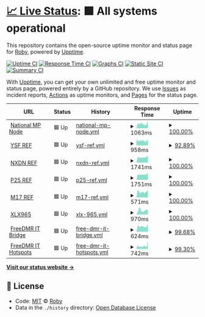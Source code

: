 # [📈 Live Status](https://uptime.hblink.it): <!--live status--> **🟩 All systems operational**

This repository contains the open-source uptime monitor and status page for [Roby](https://uptime.hblink.it), powered by [Upptime](https://github.com/upptime/upptime).

[![Uptime CI](https://github.com/koj-co/upptime/workflows/Uptime%20CI/badge.svg)](https://github.com/koj-co/upptime/actions?query=workflow%3A%22Uptime+CI%22)
[![Response Time CI](https://github.com/koj-co/upptime/workflows/Response%20Time%20CI/badge.svg)](https://github.com/koj-co/upptime/actions?query=workflow%3A%22Response+Time+CI%22)
[![Graphs CI](https://github.com/koj-co/upptime/workflows/Graphs%20CI/badge.svg)](https://github.com/koj-co/upptime/actions?query=workflow%3A%22Graphs+CI%22)
[![Static Site CI](https://github.com/koj-co/upptime/workflows/Static%20Site%20CI/badge.svg)](https://github.com/koj-co/upptime/actions?query=workflow%3A%22Static+Site+CI%22)
[![Summary CI](https://github.com/koj-co/upptime/workflows/Summary%20CI/badge.svg)](https://github.com/koj-co/upptime/actions?query=workflow%3A%22Summary+CI%22)

With [Upptime](https://upptime.js.org), you can get your own unlimited and free uptime monitor and status page, powered entirely by a GitHub repository. We use [Issues](https://github.com/picchiosat/HBLink-Uptime/issues) as incident reports, [Actions](https://github.com/picchiosat/HBLink-Uptime/actions) as uptime monitors, and [Pages](https://uptime.hblink.it) for the status page.

<!--start: status pages-->
<!-- This summary is generated by Upptime (https://github.com/upptime/upptime) -->
<!-- Do not edit this manually, your changes will be overwritten -->
<!-- prettier-ignore -->
| URL | Status | History | Response Time | Uptime |
| --- | ------ | ------- | ------------- | ------ |
| <img alt="" src="https://icons.duckduckgo.com/ip3/dashboard.hblink.it.ico" height="13"> [National MP Node](http://dashboard.hblink.it) | 🟩 Up | [national-mp-node.yml](https://github.com/picchiosat/HBLink-Uptime/commits/HEAD/history/national-mp-node.yml) | <details><summary><img alt="Response time graph" src="./graphs/national-mp-node/response-time-week.png" height="20"> 1063ms</summary><br><a href="https://uptime.hblink.it/history/national-mp-node"><img alt="Response time 1191" src="https://img.shields.io/endpoint?url=https%3A%2F%2Fraw.githubusercontent.com%2Fpicchiosat%2FHBLink-Uptime%2FHEAD%2Fapi%2Fnational-mp-node%2Fresponse-time.json"></a><br><a href="https://uptime.hblink.it/history/national-mp-node"><img alt="24-hour response time 1689" src="https://img.shields.io/endpoint?url=https%3A%2F%2Fraw.githubusercontent.com%2Fpicchiosat%2FHBLink-Uptime%2FHEAD%2Fapi%2Fnational-mp-node%2Fresponse-time-day.json"></a><br><a href="https://uptime.hblink.it/history/national-mp-node"><img alt="7-day response time 1063" src="https://img.shields.io/endpoint?url=https%3A%2F%2Fraw.githubusercontent.com%2Fpicchiosat%2FHBLink-Uptime%2FHEAD%2Fapi%2Fnational-mp-node%2Fresponse-time-week.json"></a><br><a href="https://uptime.hblink.it/history/national-mp-node"><img alt="30-day response time 1304" src="https://img.shields.io/endpoint?url=https%3A%2F%2Fraw.githubusercontent.com%2Fpicchiosat%2FHBLink-Uptime%2FHEAD%2Fapi%2Fnational-mp-node%2Fresponse-time-month.json"></a><br><a href="https://uptime.hblink.it/history/national-mp-node"><img alt="1-year response time 1220" src="https://img.shields.io/endpoint?url=https%3A%2F%2Fraw.githubusercontent.com%2Fpicchiosat%2FHBLink-Uptime%2FHEAD%2Fapi%2Fnational-mp-node%2Fresponse-time-year.json"></a></details> | <details><summary><a href="https://uptime.hblink.it/history/national-mp-node">100.00%</a></summary><a href="https://uptime.hblink.it/history/national-mp-node"><img alt="All-time uptime 100.00%" src="https://img.shields.io/endpoint?url=https%3A%2F%2Fraw.githubusercontent.com%2Fpicchiosat%2FHBLink-Uptime%2FHEAD%2Fapi%2Fnational-mp-node%2Fuptime.json"></a><br><a href="https://uptime.hblink.it/history/national-mp-node"><img alt="24-hour uptime 100.00%" src="https://img.shields.io/endpoint?url=https%3A%2F%2Fraw.githubusercontent.com%2Fpicchiosat%2FHBLink-Uptime%2FHEAD%2Fapi%2Fnational-mp-node%2Fuptime-day.json"></a><br><a href="https://uptime.hblink.it/history/national-mp-node"><img alt="7-day uptime 100.00%" src="https://img.shields.io/endpoint?url=https%3A%2F%2Fraw.githubusercontent.com%2Fpicchiosat%2FHBLink-Uptime%2FHEAD%2Fapi%2Fnational-mp-node%2Fuptime-week.json"></a><br><a href="https://uptime.hblink.it/history/national-mp-node"><img alt="30-day uptime 100.00%" src="https://img.shields.io/endpoint?url=https%3A%2F%2Fraw.githubusercontent.com%2Fpicchiosat%2FHBLink-Uptime%2FHEAD%2Fapi%2Fnational-mp-node%2Fuptime-month.json"></a><br><a href="https://uptime.hblink.it/history/national-mp-node"><img alt="1-year uptime 100.00%" src="https://img.shields.io/endpoint?url=https%3A%2F%2Fraw.githubusercontent.com%2Fpicchiosat%2FHBLink-Uptime%2FHEAD%2Fapi%2Fnational-mp-node%2Fuptime-year.json"></a></details>
| <img alt="" src="https://icons.duckduckgo.com/ip3/ysf.freedmr.it.ico" height="13"> [YSF REF](https://ysf.freedmr.it) | 🟩 Up | [ysf-ref.yml](https://github.com/picchiosat/HBLink-Uptime/commits/HEAD/history/ysf-ref.yml) | <details><summary><img alt="Response time graph" src="./graphs/ysf-ref/response-time-week.png" height="20"> 958ms</summary><br><a href="https://uptime.hblink.it/history/ysf-ref"><img alt="Response time 1005" src="https://img.shields.io/endpoint?url=https%3A%2F%2Fraw.githubusercontent.com%2Fpicchiosat%2FHBLink-Uptime%2FHEAD%2Fapi%2Fysf-ref%2Fresponse-time.json"></a><br><a href="https://uptime.hblink.it/history/ysf-ref"><img alt="24-hour response time 1058" src="https://img.shields.io/endpoint?url=https%3A%2F%2Fraw.githubusercontent.com%2Fpicchiosat%2FHBLink-Uptime%2FHEAD%2Fapi%2Fysf-ref%2Fresponse-time-day.json"></a><br><a href="https://uptime.hblink.it/history/ysf-ref"><img alt="7-day response time 958" src="https://img.shields.io/endpoint?url=https%3A%2F%2Fraw.githubusercontent.com%2Fpicchiosat%2FHBLink-Uptime%2FHEAD%2Fapi%2Fysf-ref%2Fresponse-time-week.json"></a><br><a href="https://uptime.hblink.it/history/ysf-ref"><img alt="30-day response time 998" src="https://img.shields.io/endpoint?url=https%3A%2F%2Fraw.githubusercontent.com%2Fpicchiosat%2FHBLink-Uptime%2FHEAD%2Fapi%2Fysf-ref%2Fresponse-time-month.json"></a><br><a href="https://uptime.hblink.it/history/ysf-ref"><img alt="1-year response time 1002" src="https://img.shields.io/endpoint?url=https%3A%2F%2Fraw.githubusercontent.com%2Fpicchiosat%2FHBLink-Uptime%2FHEAD%2Fapi%2Fysf-ref%2Fresponse-time-year.json"></a></details> | <details><summary><a href="https://uptime.hblink.it/history/ysf-ref">92.89%</a></summary><a href="https://uptime.hblink.it/history/ysf-ref"><img alt="All-time uptime 99.86%" src="https://img.shields.io/endpoint?url=https%3A%2F%2Fraw.githubusercontent.com%2Fpicchiosat%2FHBLink-Uptime%2FHEAD%2Fapi%2Fysf-ref%2Fuptime.json"></a><br><a href="https://uptime.hblink.it/history/ysf-ref"><img alt="24-hour uptime 94.43%" src="https://img.shields.io/endpoint?url=https%3A%2F%2Fraw.githubusercontent.com%2Fpicchiosat%2FHBLink-Uptime%2FHEAD%2Fapi%2Fysf-ref%2Fuptime-day.json"></a><br><a href="https://uptime.hblink.it/history/ysf-ref"><img alt="7-day uptime 92.89%" src="https://img.shields.io/endpoint?url=https%3A%2F%2Fraw.githubusercontent.com%2Fpicchiosat%2FHBLink-Uptime%2FHEAD%2Fapi%2Fysf-ref%2Fuptime-week.json"></a><br><a href="https://uptime.hblink.it/history/ysf-ref"><img alt="30-day uptime 95.88%" src="https://img.shields.io/endpoint?url=https%3A%2F%2Fraw.githubusercontent.com%2Fpicchiosat%2FHBLink-Uptime%2FHEAD%2Fapi%2Fysf-ref%2Fuptime-month.json"></a><br><a href="https://uptime.hblink.it/history/ysf-ref"><img alt="1-year uptime 99.42%" src="https://img.shields.io/endpoint?url=https%3A%2F%2Fraw.githubusercontent.com%2Fpicchiosat%2FHBLink-Uptime%2FHEAD%2Fapi%2Fysf-ref%2Fuptime-year.json"></a></details>
| <img alt="" src="https://icons.duckduckgo.com/ip3/nxdn.hblink.it.ico" height="13"> [NXDN REF](https://nxdn.hblink.it) | 🟩 Up | [nxdn-ref.yml](https://github.com/picchiosat/HBLink-Uptime/commits/HEAD/history/nxdn-ref.yml) | <details><summary><img alt="Response time graph" src="./graphs/nxdn-ref/response-time-week.png" height="20"> 1741ms</summary><br><a href="https://uptime.hblink.it/history/nxdn-ref"><img alt="Response time 1804" src="https://img.shields.io/endpoint?url=https%3A%2F%2Fraw.githubusercontent.com%2Fpicchiosat%2FHBLink-Uptime%2FHEAD%2Fapi%2Fnxdn-ref%2Fresponse-time.json"></a><br><a href="https://uptime.hblink.it/history/nxdn-ref"><img alt="24-hour response time 2224" src="https://img.shields.io/endpoint?url=https%3A%2F%2Fraw.githubusercontent.com%2Fpicchiosat%2FHBLink-Uptime%2FHEAD%2Fapi%2Fnxdn-ref%2Fresponse-time-day.json"></a><br><a href="https://uptime.hblink.it/history/nxdn-ref"><img alt="7-day response time 1741" src="https://img.shields.io/endpoint?url=https%3A%2F%2Fraw.githubusercontent.com%2Fpicchiosat%2FHBLink-Uptime%2FHEAD%2Fapi%2Fnxdn-ref%2Fresponse-time-week.json"></a><br><a href="https://uptime.hblink.it/history/nxdn-ref"><img alt="30-day response time 1911" src="https://img.shields.io/endpoint?url=https%3A%2F%2Fraw.githubusercontent.com%2Fpicchiosat%2FHBLink-Uptime%2FHEAD%2Fapi%2Fnxdn-ref%2Fresponse-time-month.json"></a><br><a href="https://uptime.hblink.it/history/nxdn-ref"><img alt="1-year response time 1818" src="https://img.shields.io/endpoint?url=https%3A%2F%2Fraw.githubusercontent.com%2Fpicchiosat%2FHBLink-Uptime%2FHEAD%2Fapi%2Fnxdn-ref%2Fresponse-time-year.json"></a></details> | <details><summary><a href="https://uptime.hblink.it/history/nxdn-ref">100.00%</a></summary><a href="https://uptime.hblink.it/history/nxdn-ref"><img alt="All-time uptime 99.99%" src="https://img.shields.io/endpoint?url=https%3A%2F%2Fraw.githubusercontent.com%2Fpicchiosat%2FHBLink-Uptime%2FHEAD%2Fapi%2Fnxdn-ref%2Fuptime.json"></a><br><a href="https://uptime.hblink.it/history/nxdn-ref"><img alt="24-hour uptime 100.00%" src="https://img.shields.io/endpoint?url=https%3A%2F%2Fraw.githubusercontent.com%2Fpicchiosat%2FHBLink-Uptime%2FHEAD%2Fapi%2Fnxdn-ref%2Fuptime-day.json"></a><br><a href="https://uptime.hblink.it/history/nxdn-ref"><img alt="7-day uptime 100.00%" src="https://img.shields.io/endpoint?url=https%3A%2F%2Fraw.githubusercontent.com%2Fpicchiosat%2FHBLink-Uptime%2FHEAD%2Fapi%2Fnxdn-ref%2Fuptime-week.json"></a><br><a href="https://uptime.hblink.it/history/nxdn-ref"><img alt="30-day uptime 100.00%" src="https://img.shields.io/endpoint?url=https%3A%2F%2Fraw.githubusercontent.com%2Fpicchiosat%2FHBLink-Uptime%2FHEAD%2Fapi%2Fnxdn-ref%2Fuptime-month.json"></a><br><a href="https://uptime.hblink.it/history/nxdn-ref"><img alt="1-year uptime 100.00%" src="https://img.shields.io/endpoint?url=https%3A%2F%2Fraw.githubusercontent.com%2Fpicchiosat%2FHBLink-Uptime%2FHEAD%2Fapi%2Fnxdn-ref%2Fuptime-year.json"></a></details>
| <img alt="" src="https://icons.duckduckgo.com/ip3/p25.hblink.it.ico" height="13"> [P25 REF](https://p25.hblink.it) | 🟩 Up | [p25-ref.yml](https://github.com/picchiosat/HBLink-Uptime/commits/HEAD/history/p25-ref.yml) | <details><summary><img alt="Response time graph" src="./graphs/p25-ref/response-time-week.png" height="20"> 1751ms</summary><br><a href="https://uptime.hblink.it/history/p25-ref"><img alt="Response time 1786" src="https://img.shields.io/endpoint?url=https%3A%2F%2Fraw.githubusercontent.com%2Fpicchiosat%2FHBLink-Uptime%2FHEAD%2Fapi%2Fp25-ref%2Fresponse-time.json"></a><br><a href="https://uptime.hblink.it/history/p25-ref"><img alt="24-hour response time 2177" src="https://img.shields.io/endpoint?url=https%3A%2F%2Fraw.githubusercontent.com%2Fpicchiosat%2FHBLink-Uptime%2FHEAD%2Fapi%2Fp25-ref%2Fresponse-time-day.json"></a><br><a href="https://uptime.hblink.it/history/p25-ref"><img alt="7-day response time 1751" src="https://img.shields.io/endpoint?url=https%3A%2F%2Fraw.githubusercontent.com%2Fpicchiosat%2FHBLink-Uptime%2FHEAD%2Fapi%2Fp25-ref%2Fresponse-time-week.json"></a><br><a href="https://uptime.hblink.it/history/p25-ref"><img alt="30-day response time 1821" src="https://img.shields.io/endpoint?url=https%3A%2F%2Fraw.githubusercontent.com%2Fpicchiosat%2FHBLink-Uptime%2FHEAD%2Fapi%2Fp25-ref%2Fresponse-time-month.json"></a><br><a href="https://uptime.hblink.it/history/p25-ref"><img alt="1-year response time 1797" src="https://img.shields.io/endpoint?url=https%3A%2F%2Fraw.githubusercontent.com%2Fpicchiosat%2FHBLink-Uptime%2FHEAD%2Fapi%2Fp25-ref%2Fresponse-time-year.json"></a></details> | <details><summary><a href="https://uptime.hblink.it/history/p25-ref">100.00%</a></summary><a href="https://uptime.hblink.it/history/p25-ref"><img alt="All-time uptime 99.99%" src="https://img.shields.io/endpoint?url=https%3A%2F%2Fraw.githubusercontent.com%2Fpicchiosat%2FHBLink-Uptime%2FHEAD%2Fapi%2Fp25-ref%2Fuptime.json"></a><br><a href="https://uptime.hblink.it/history/p25-ref"><img alt="24-hour uptime 100.00%" src="https://img.shields.io/endpoint?url=https%3A%2F%2Fraw.githubusercontent.com%2Fpicchiosat%2FHBLink-Uptime%2FHEAD%2Fapi%2Fp25-ref%2Fuptime-day.json"></a><br><a href="https://uptime.hblink.it/history/p25-ref"><img alt="7-day uptime 100.00%" src="https://img.shields.io/endpoint?url=https%3A%2F%2Fraw.githubusercontent.com%2Fpicchiosat%2FHBLink-Uptime%2FHEAD%2Fapi%2Fp25-ref%2Fuptime-week.json"></a><br><a href="https://uptime.hblink.it/history/p25-ref"><img alt="30-day uptime 100.00%" src="https://img.shields.io/endpoint?url=https%3A%2F%2Fraw.githubusercontent.com%2Fpicchiosat%2FHBLink-Uptime%2FHEAD%2Fapi%2Fp25-ref%2Fuptime-month.json"></a><br><a href="https://uptime.hblink.it/history/p25-ref"><img alt="1-year uptime 100.00%" src="https://img.shields.io/endpoint?url=https%3A%2F%2Fraw.githubusercontent.com%2Fpicchiosat%2FHBLink-Uptime%2FHEAD%2Fapi%2Fp25-ref%2Fuptime-year.json"></a></details>
| <img alt="" src="https://icons.duckduckgo.com/ip3/m17ita.hblink.it.ico" height="13"> [M17 REF](https://m17ita.hblink.it) | 🟩 Up | [m17-ref.yml](https://github.com/picchiosat/HBLink-Uptime/commits/HEAD/history/m17-ref.yml) | <details><summary><img alt="Response time graph" src="./graphs/m17-ref/response-time-week.png" height="20"> 571ms</summary><br><a href="https://uptime.hblink.it/history/m17-ref"><img alt="Response time 641" src="https://img.shields.io/endpoint?url=https%3A%2F%2Fraw.githubusercontent.com%2Fpicchiosat%2FHBLink-Uptime%2FHEAD%2Fapi%2Fm17-ref%2Fresponse-time.json"></a><br><a href="https://uptime.hblink.it/history/m17-ref"><img alt="24-hour response time 688" src="https://img.shields.io/endpoint?url=https%3A%2F%2Fraw.githubusercontent.com%2Fpicchiosat%2FHBLink-Uptime%2FHEAD%2Fapi%2Fm17-ref%2Fresponse-time-day.json"></a><br><a href="https://uptime.hblink.it/history/m17-ref"><img alt="7-day response time 571" src="https://img.shields.io/endpoint?url=https%3A%2F%2Fraw.githubusercontent.com%2Fpicchiosat%2FHBLink-Uptime%2FHEAD%2Fapi%2Fm17-ref%2Fresponse-time-week.json"></a><br><a href="https://uptime.hblink.it/history/m17-ref"><img alt="30-day response time 644" src="https://img.shields.io/endpoint?url=https%3A%2F%2Fraw.githubusercontent.com%2Fpicchiosat%2FHBLink-Uptime%2FHEAD%2Fapi%2Fm17-ref%2Fresponse-time-month.json"></a><br><a href="https://uptime.hblink.it/history/m17-ref"><img alt="1-year response time 642" src="https://img.shields.io/endpoint?url=https%3A%2F%2Fraw.githubusercontent.com%2Fpicchiosat%2FHBLink-Uptime%2FHEAD%2Fapi%2Fm17-ref%2Fresponse-time-year.json"></a></details> | <details><summary><a href="https://uptime.hblink.it/history/m17-ref">100.00%</a></summary><a href="https://uptime.hblink.it/history/m17-ref"><img alt="All-time uptime 99.57%" src="https://img.shields.io/endpoint?url=https%3A%2F%2Fraw.githubusercontent.com%2Fpicchiosat%2FHBLink-Uptime%2FHEAD%2Fapi%2Fm17-ref%2Fuptime.json"></a><br><a href="https://uptime.hblink.it/history/m17-ref"><img alt="24-hour uptime 100.00%" src="https://img.shields.io/endpoint?url=https%3A%2F%2Fraw.githubusercontent.com%2Fpicchiosat%2FHBLink-Uptime%2FHEAD%2Fapi%2Fm17-ref%2Fuptime-day.json"></a><br><a href="https://uptime.hblink.it/history/m17-ref"><img alt="7-day uptime 100.00%" src="https://img.shields.io/endpoint?url=https%3A%2F%2Fraw.githubusercontent.com%2Fpicchiosat%2FHBLink-Uptime%2FHEAD%2Fapi%2Fm17-ref%2Fuptime-week.json"></a><br><a href="https://uptime.hblink.it/history/m17-ref"><img alt="30-day uptime 89.33%" src="https://img.shields.io/endpoint?url=https%3A%2F%2Fraw.githubusercontent.com%2Fpicchiosat%2FHBLink-Uptime%2FHEAD%2Fapi%2Fm17-ref%2Fuptime-month.json"></a><br><a href="https://uptime.hblink.it/history/m17-ref"><img alt="1-year uptime 99.11%" src="https://img.shields.io/endpoint?url=https%3A%2F%2Fraw.githubusercontent.com%2Fpicchiosat%2FHBLink-Uptime%2FHEAD%2Fapi%2Fm17-ref%2Fuptime-year.json"></a></details>
| <img alt="" src="https://icons.duckduckgo.com/ip3/xlx965.hblink.it.ico" height="13"> [XLX965](https://xlx965.hblink.it) | 🟩 Up | [xlx-965.yml](https://github.com/picchiosat/HBLink-Uptime/commits/HEAD/history/xlx-965.yml) | <details><summary><img alt="Response time graph" src="./graphs/xlx-965/response-time-week.png" height="20"> 970ms</summary><br><a href="https://uptime.hblink.it/history/xlx-965"><img alt="Response time 946" src="https://img.shields.io/endpoint?url=https%3A%2F%2Fraw.githubusercontent.com%2Fpicchiosat%2FHBLink-Uptime%2FHEAD%2Fapi%2Fxlx-965%2Fresponse-time.json"></a><br><a href="https://uptime.hblink.it/history/xlx-965"><img alt="24-hour response time 1016" src="https://img.shields.io/endpoint?url=https%3A%2F%2Fraw.githubusercontent.com%2Fpicchiosat%2FHBLink-Uptime%2FHEAD%2Fapi%2Fxlx-965%2Fresponse-time-day.json"></a><br><a href="https://uptime.hblink.it/history/xlx-965"><img alt="7-day response time 970" src="https://img.shields.io/endpoint?url=https%3A%2F%2Fraw.githubusercontent.com%2Fpicchiosat%2FHBLink-Uptime%2FHEAD%2Fapi%2Fxlx-965%2Fresponse-time-week.json"></a><br><a href="https://uptime.hblink.it/history/xlx-965"><img alt="30-day response time 903" src="https://img.shields.io/endpoint?url=https%3A%2F%2Fraw.githubusercontent.com%2Fpicchiosat%2FHBLink-Uptime%2FHEAD%2Fapi%2Fxlx-965%2Fresponse-time-month.json"></a><br><a href="https://uptime.hblink.it/history/xlx-965"><img alt="1-year response time 978" src="https://img.shields.io/endpoint?url=https%3A%2F%2Fraw.githubusercontent.com%2Fpicchiosat%2FHBLink-Uptime%2FHEAD%2Fapi%2Fxlx-965%2Fresponse-time-year.json"></a></details> | <details><summary><a href="https://uptime.hblink.it/history/xlx-965">100.00%</a></summary><a href="https://uptime.hblink.it/history/xlx-965"><img alt="All-time uptime 99.53%" src="https://img.shields.io/endpoint?url=https%3A%2F%2Fraw.githubusercontent.com%2Fpicchiosat%2FHBLink-Uptime%2FHEAD%2Fapi%2Fxlx-965%2Fuptime.json"></a><br><a href="https://uptime.hblink.it/history/xlx-965"><img alt="24-hour uptime 100.00%" src="https://img.shields.io/endpoint?url=https%3A%2F%2Fraw.githubusercontent.com%2Fpicchiosat%2FHBLink-Uptime%2FHEAD%2Fapi%2Fxlx-965%2Fuptime-day.json"></a><br><a href="https://uptime.hblink.it/history/xlx-965"><img alt="7-day uptime 100.00%" src="https://img.shields.io/endpoint?url=https%3A%2F%2Fraw.githubusercontent.com%2Fpicchiosat%2FHBLink-Uptime%2FHEAD%2Fapi%2Fxlx-965%2Fuptime-week.json"></a><br><a href="https://uptime.hblink.it/history/xlx-965"><img alt="30-day uptime 89.33%" src="https://img.shields.io/endpoint?url=https%3A%2F%2Fraw.githubusercontent.com%2Fpicchiosat%2FHBLink-Uptime%2FHEAD%2Fapi%2Fxlx-965%2Fuptime-month.json"></a><br><a href="https://uptime.hblink.it/history/xlx-965"><img alt="1-year uptime 99.09%" src="https://img.shields.io/endpoint?url=https%3A%2F%2Fraw.githubusercontent.com%2Fpicchiosat%2FHBLink-Uptime%2FHEAD%2Fapi%2Fxlx-965%2Fuptime-year.json"></a></details>
| <img alt="" src="https://icons.duckduckgo.com/ip3/dashboard.freedmr.it.ico" height="13"> [FreeDMR IT Bridge](https://dashboard.freedmr.it) | 🟩 Up | [free-dmr-it-bridge.yml](https://github.com/picchiosat/HBLink-Uptime/commits/HEAD/history/free-dmr-it-bridge.yml) | <details><summary><img alt="Response time graph" src="./graphs/free-dmr-it-bridge/response-time-week.png" height="20"> 624ms</summary><br><a href="https://uptime.hblink.it/history/free-dmr-it-bridge"><img alt="Response time 739" src="https://img.shields.io/endpoint?url=https%3A%2F%2Fraw.githubusercontent.com%2Fpicchiosat%2FHBLink-Uptime%2FHEAD%2Fapi%2Ffree-dmr-it-bridge%2Fresponse-time.json"></a><br><a href="https://uptime.hblink.it/history/free-dmr-it-bridge"><img alt="24-hour response time 723" src="https://img.shields.io/endpoint?url=https%3A%2F%2Fraw.githubusercontent.com%2Fpicchiosat%2FHBLink-Uptime%2FHEAD%2Fapi%2Ffree-dmr-it-bridge%2Fresponse-time-day.json"></a><br><a href="https://uptime.hblink.it/history/free-dmr-it-bridge"><img alt="7-day response time 624" src="https://img.shields.io/endpoint?url=https%3A%2F%2Fraw.githubusercontent.com%2Fpicchiosat%2FHBLink-Uptime%2FHEAD%2Fapi%2Ffree-dmr-it-bridge%2Fresponse-time-week.json"></a><br><a href="https://uptime.hblink.it/history/free-dmr-it-bridge"><img alt="30-day response time 739" src="https://img.shields.io/endpoint?url=https%3A%2F%2Fraw.githubusercontent.com%2Fpicchiosat%2FHBLink-Uptime%2FHEAD%2Fapi%2Ffree-dmr-it-bridge%2Fresponse-time-month.json"></a><br><a href="https://uptime.hblink.it/history/free-dmr-it-bridge"><img alt="1-year response time 734" src="https://img.shields.io/endpoint?url=https%3A%2F%2Fraw.githubusercontent.com%2Fpicchiosat%2FHBLink-Uptime%2FHEAD%2Fapi%2Ffree-dmr-it-bridge%2Fresponse-time-year.json"></a></details> | <details><summary><a href="https://uptime.hblink.it/history/free-dmr-it-bridge">99.68%</a></summary><a href="https://uptime.hblink.it/history/free-dmr-it-bridge"><img alt="All-time uptime 99.22%" src="https://img.shields.io/endpoint?url=https%3A%2F%2Fraw.githubusercontent.com%2Fpicchiosat%2FHBLink-Uptime%2FHEAD%2Fapi%2Ffree-dmr-it-bridge%2Fuptime.json"></a><br><a href="https://uptime.hblink.it/history/free-dmr-it-bridge"><img alt="24-hour uptime 97.77%" src="https://img.shields.io/endpoint?url=https%3A%2F%2Fraw.githubusercontent.com%2Fpicchiosat%2FHBLink-Uptime%2FHEAD%2Fapi%2Ffree-dmr-it-bridge%2Fuptime-day.json"></a><br><a href="https://uptime.hblink.it/history/free-dmr-it-bridge"><img alt="7-day uptime 99.68%" src="https://img.shields.io/endpoint?url=https%3A%2F%2Fraw.githubusercontent.com%2Fpicchiosat%2FHBLink-Uptime%2FHEAD%2Fapi%2Ffree-dmr-it-bridge%2Fuptime-week.json"></a><br><a href="https://uptime.hblink.it/history/free-dmr-it-bridge"><img alt="30-day uptime 99.59%" src="https://img.shields.io/endpoint?url=https%3A%2F%2Fraw.githubusercontent.com%2Fpicchiosat%2FHBLink-Uptime%2FHEAD%2Fapi%2Ffree-dmr-it-bridge%2Fuptime-month.json"></a><br><a href="https://uptime.hblink.it/history/free-dmr-it-bridge"><img alt="1-year uptime 99.47%" src="https://img.shields.io/endpoint?url=https%3A%2F%2Fraw.githubusercontent.com%2Fpicchiosat%2FHBLink-Uptime%2FHEAD%2Fapi%2Ffree-dmr-it-bridge%2Fuptime-year.json"></a></details>
| <img alt="" src="https://icons.duckduckgo.com/ip3/hotspot.freedmr.it.ico" height="13"> [FreeDMR IT Hotspots](https://hotspot.freedmr.it) | 🟩 Up | [free-dmr-it-hotspots.yml](https://github.com/picchiosat/HBLink-Uptime/commits/HEAD/history/free-dmr-it-hotspots.yml) | <details><summary><img alt="Response time graph" src="./graphs/free-dmr-it-hotspots/response-time-week.png" height="20"> 742ms</summary><br><a href="https://uptime.hblink.it/history/free-dmr-it-hotspots"><img alt="Response time 741" src="https://img.shields.io/endpoint?url=https%3A%2F%2Fraw.githubusercontent.com%2Fpicchiosat%2FHBLink-Uptime%2FHEAD%2Fapi%2Ffree-dmr-it-hotspots%2Fresponse-time.json"></a><br><a href="https://uptime.hblink.it/history/free-dmr-it-hotspots"><img alt="24-hour response time 1248" src="https://img.shields.io/endpoint?url=https%3A%2F%2Fraw.githubusercontent.com%2Fpicchiosat%2FHBLink-Uptime%2FHEAD%2Fapi%2Ffree-dmr-it-hotspots%2Fresponse-time-day.json"></a><br><a href="https://uptime.hblink.it/history/free-dmr-it-hotspots"><img alt="7-day response time 742" src="https://img.shields.io/endpoint?url=https%3A%2F%2Fraw.githubusercontent.com%2Fpicchiosat%2FHBLink-Uptime%2FHEAD%2Fapi%2Ffree-dmr-it-hotspots%2Fresponse-time-week.json"></a><br><a href="https://uptime.hblink.it/history/free-dmr-it-hotspots"><img alt="30-day response time 722" src="https://img.shields.io/endpoint?url=https%3A%2F%2Fraw.githubusercontent.com%2Fpicchiosat%2FHBLink-Uptime%2FHEAD%2Fapi%2Ffree-dmr-it-hotspots%2Fresponse-time-month.json"></a><br><a href="https://uptime.hblink.it/history/free-dmr-it-hotspots"><img alt="1-year response time 722" src="https://img.shields.io/endpoint?url=https%3A%2F%2Fraw.githubusercontent.com%2Fpicchiosat%2FHBLink-Uptime%2FHEAD%2Fapi%2Ffree-dmr-it-hotspots%2Fresponse-time-year.json"></a></details> | <details><summary><a href="https://uptime.hblink.it/history/free-dmr-it-hotspots">99.30%</a></summary><a href="https://uptime.hblink.it/history/free-dmr-it-hotspots"><img alt="All-time uptime 98.36%" src="https://img.shields.io/endpoint?url=https%3A%2F%2Fraw.githubusercontent.com%2Fpicchiosat%2FHBLink-Uptime%2FHEAD%2Fapi%2Ffree-dmr-it-hotspots%2Fuptime.json"></a><br><a href="https://uptime.hblink.it/history/free-dmr-it-hotspots"><img alt="24-hour uptime 97.81%" src="https://img.shields.io/endpoint?url=https%3A%2F%2Fraw.githubusercontent.com%2Fpicchiosat%2FHBLink-Uptime%2FHEAD%2Fapi%2Ffree-dmr-it-hotspots%2Fuptime-day.json"></a><br><a href="https://uptime.hblink.it/history/free-dmr-it-hotspots"><img alt="7-day uptime 99.30%" src="https://img.shields.io/endpoint?url=https%3A%2F%2Fraw.githubusercontent.com%2Fpicchiosat%2FHBLink-Uptime%2FHEAD%2Fapi%2Ffree-dmr-it-hotspots%2Fuptime-week.json"></a><br><a href="https://uptime.hblink.it/history/free-dmr-it-hotspots"><img alt="30-day uptime 97.22%" src="https://img.shields.io/endpoint?url=https%3A%2F%2Fraw.githubusercontent.com%2Fpicchiosat%2FHBLink-Uptime%2FHEAD%2Fapi%2Ffree-dmr-it-hotspots%2Fuptime-month.json"></a><br><a href="https://uptime.hblink.it/history/free-dmr-it-hotspots"><img alt="1-year uptime 98.00%" src="https://img.shields.io/endpoint?url=https%3A%2F%2Fraw.githubusercontent.com%2Fpicchiosat%2FHBLink-Uptime%2FHEAD%2Fapi%2Ffree-dmr-it-hotspots%2Fuptime-year.json"></a></details>

<!--end: status pages-->

[**Visit our status website →**](https://uptime.hblink.it)

## 📄 License

- Code: [MIT](./LICENSE) © [Roby](https://uptime.hblink.it)
- Data in the `./history` directory: [Open Database License](https://opendatacommons.org/licenses/odbl/1-0/)
